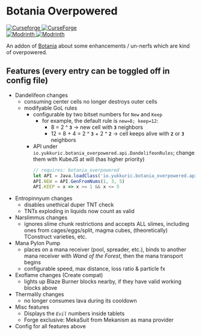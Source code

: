 # Botania Overpowered

[![Curseforge](https://badges.moddingx.org/curseforge/versions/1205282) ![CurseForge](https://badges.moddingx.org/curseforge/downloads/1205282)](https://www.curseforge.com/minecraft/mc-mods/botaniaoverpowered)  
[![Modrinth](https://badges.moddingx.org/modrinth/versions/hpVTpNjB) ![Modrinth](https://badges.moddingx.org/modrinth/downloads/hpVTpNjB)](https://modrinth.com/mod/botaniaoverpowered)

An addon of [Botania](https://github.com/VazkiiMods/Botania) about some enhancements / un-nerfs which are kind of overpowered.

## Features (every entry can be toggled off in config file)

-   Dandelifeon changes
    -   consuming center cells no longer destroys outer cells
    -   modifyable GoL rules
        -   configurable by two bitset numbers for `New` and `Keep`
            -   for example, the default rule is `new=8; keep=12`:
                -   8 = 2 ^ **`3`** -> new cell with **`3`** neighbors
                -   12 = 8 + 4 = 2 ^ **`3`** + 2 ^ **`2`** -> cell keeps alive with **`2`** or **`3`** neighbors
        -   API under `io.yukkuric.botania_overpowered.api.DandelifeonRules`; change them with KubeJS at will (has higher priority)
            ```js
            // requires: botania_overpowered
            let API = Java.loadClass('io.yukkuric.botania_overpowered.api.DandelifeonRules')
            API.NEW = API.GenFromNums(1, 3, 5)
            API.KEEP = x => x >= 1 && x <= 5
            ```
-   Entropinnyum changes
    -   disables unethical duper TNT check
    -   TNTs exploding in liquids now count as valid
-   Narslimmus changes
    -   ignores slime chunk restrictions and accepts ALL slimes, including ones from cages/eggs/split, magma cubes, (theoretically) TConstruct varieties, etc.
-   Mana Pylon Pump
    -   places on a mana receiver (pool, spreader, etc.), binds to another mana receiver with _Wand of the Forest_, then the mana transport begins
    -   configurable speed, max distance, loss ratio & particle fx
-   Exoflame changes (Create compat)
    -   lights up Blaze Burner blocks nearby, if they have valid working blocks above
-   Thermalily changes
    -   no longer consumes lava during its cooldown
-   Misc features
    -   Displays the _`Evil`_ numbers inside tablets
    -   Forge exclusive: MekaSuit from Mekanism as mana provider
-   Config for all features above
